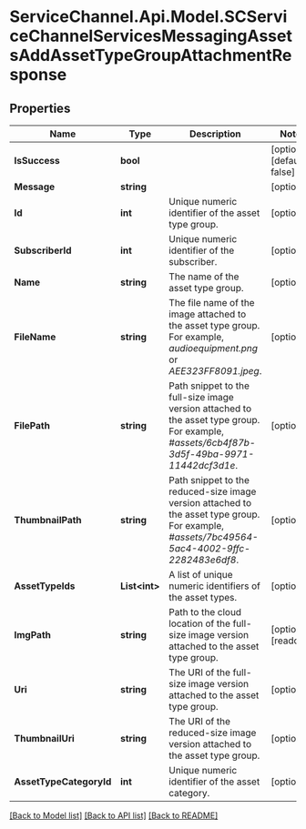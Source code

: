 # ServiceChannel.Api.Model.SCServiceChannelServicesMessagingAssetsAddAssetTypeGroupAttachmentResponse

## Properties

Name | Type | Description | Notes
------------ | ------------- | ------------- | -------------
**IsSuccess** | **bool** |  | [optional] [default to false]
**Message** | **string** |  | [optional] 
**Id** | **int** | Unique numeric identifier of the asset type group. | [optional] 
**SubscriberId** | **int** | Unique numeric identifier of the subscriber. | [optional] 
**Name** | **string** | The name of the asset type group. | [optional] 
**FileName** | **string** | The file name of the image attached to the asset type group. For example, *audioequipment.png* or *AEE323FF8091.jpeg*. | [optional] 
**FilePath** | **string** | Path snippet to the full-size image version attached to the asset type group. For example, *#assets/6cb4f87b-3d5f-49ba-9971-11442dcf3d1e*. | [optional] 
**ThumbnailPath** | **string** | Path snippet to the reduced-size image version attached to the asset type group. For example, *#assets/7bc49564-5ac4-4002-9ffc-2282483e6df8*. | [optional] 
**AssetTypeIds** | **List&lt;int&gt;** | A list of unique numeric identifiers of the asset types. | [optional] 
**ImgPath** | **string** | Path to the cloud location of the full-size image version attached to the asset type group. | [optional] [readonly] 
**Uri** | **string** | The URI of the full-size image version attached to the asset type group. | [optional] 
**ThumbnailUri** | **string** | The URI of the reduced-size image version attached to the asset type group. | [optional] 
**AssetTypeCategoryId** | **int** | Unique numeric identifier of the asset category. | [optional] 

[[Back to Model list]](../README.md#documentation-for-models) [[Back to API list]](../README.md#documentation-for-api-endpoints) [[Back to README]](../README.md)

